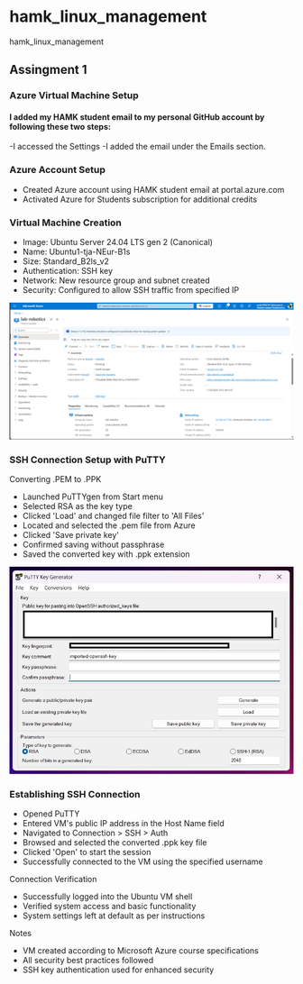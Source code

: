 # hamk_linux_management
hamk_linux_management
## Assingment 1
### Azure Virtual Machine Setup
#### I added my HAMK student email to my personal GitHub account by following these two steps:
-I accessed the Settings
-I added the email under the Emails section.

### Azure Account Setup
- Created Azure account using HAMK student email at portal.azure.com
- Activated Azure for Students subscription for additional credits

### Virtual Machine Creation
- Image: Ubuntu Server 24.04 LTS gen 2 (Canonical)
- Name: Ubuntu1-tja-NEur-B1s
- Size: Standard_B2ls_v2
- Authentication: SSH key
- Network: New resource group and subnet created
- Security: Configured to allow SSH traffic from specified IP

![vmachine overview](images/ass1_virtual_m_overview.png)

### SSH Connection Setup with PuTTY
Converting .PEM to .PPK
- Launched PuTTYgen from Start menu
- Selected RSA as the key type
- Clicked 'Load' and changed file filter to 'All Files'
- Located and selected the .pem file from Azure
- Clicked 'Save private key'
- Confirmed saving without passphrase
- Saved the converted key with .ppk extension

![PuTTY Connection](images/Ass1_putty_connection.jpg)

### Establishing SSH Connection
- Opened PuTTY
- Entered VM's public IP address in the Host Name field
- Navigated to Connection > SSH > Auth
- Browsed and selected the converted .ppk key file
- Clicked 'Open' to start the session
- Successfully connected to the VM using the specified username

Connection Verification
- Successfully logged into the Ubuntu VM shell
- Verified system access and basic functionality
- System settings left at default as per instructions

Notes
- VM created according to Microsoft Azure course specifications
- All security best practices followed
- SSH key authentication used for enhanced security